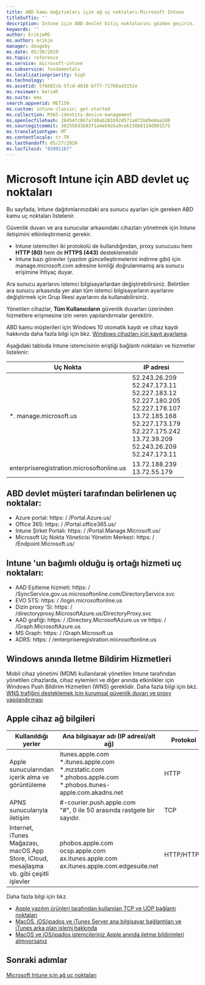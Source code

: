 ```yaml
---
title: ABD kamu dağıtımları için ağ uç noktaları-Microsoft Intune
titleSuffix: ''
description: Intune için ABD devlet bitiş noktalarını gözden geçirin.
keywords: ''
author: ErikjeMS
ms.author: erikje
manager: dougeby
ms.date: 05/30/2019
ms.topic: reference
ms.service: microsoft-intune
ms.subservice: fundamentals
ms.localizationpriority: high
ms.technology: ''
ms.assetid: 5f6682cb-5fcd-4018-b7f7-71768ad3152e
ms.reviewer: kerimh
ms.suite: ems
search.appverid: MET150
ms.custom: intune-classic; get-started
ms.collection: M365-identity-device-management
ms.openlocfilehash: 28454fc067a7d8ab281b92d571a872bd9e0aa2d0
ms.sourcegitcommit: 302556d3b03f1a4eb9a5a9ce6138b8119d901575
ms.translationtype: MT
ms.contentlocale: tr-TR
ms.lasthandoff: 05/27/2020
ms.locfileid: "83991167"
---
```

# <a name="us-government-endpoints-for-microsoft-intune"></a>Microsoft Intune için ABD devlet uç noktaları

Bu sayfada, Intune dağıtımlarınızdaki ara sunucu ayarları için gereken ABD kamu uç noktaları listelenir.

Güvenlik duvarı ve ara sunucular arkasındaki cihazları yönetmek için Intune iletişimini etkinleştirmeniz gerekir.

- Intune istemcileri iki protokolü de kullandığından, proxy sunucusu hem **HTTP (80)** hem de **HTTPS (443)** desteklemelidir
- Intune bazı görevler (yazılım güncelleştirmelerini indirme gibi) için manage.microsoft.com adresine kimliği doğrulanmamış ara sunucu erişimine ihtiyaç duyar.

Ara sunucu ayarlarını istemci bilgisayarlardan değiştirebilirsiniz. Belirtilen ara sunucu arkasında yer alan tüm istemci bilgisayarların ayarlarını değiştirmek için Grup İlkesi ayarlarını da kullanabilirsiniz.

Yönetilen cihazlar, **Tüm Kullanıcıların** güvenlik duvarları üzerinden hizmetlere erişmesine izin veren yapılandırmalar gerektirir.

ABD kamu müşterileri için Windows 10 otomatik kaydı ve cihaz kaydı hakkında daha fazla bilgi için bkz. [Windows cihazları için kayıt ayarlama](../enrollment/windows-enroll.md#windows-10-auto-enrollment-and-device-registration).

Aşağıdaki tabloda Intune istemcisinin eriştiği bağlantı noktaları ve hizmetler listelenir:

|**Uç Nokta**|**IP adresi**|
|---------------------|-----------|
|*. manage.microsoft.us | 52.243.26.209 <br> 52.247.173.11 <br> 52.227.183.12 <br>52.227.180.205 <br> 52.227.178.107 <br> 13.72.185.168 <br> 52.227.173.179 <br> 52.227.175.242 <br> 13.72.39.209 <br> 52.243.26.209 <br> 52.247.173.11 |
| enterpriseregistration.microsoftonline.us | 13.72.188.239 <br> 13.72.55.179 |

## <a name="us-government-customer-designated-endpoints"></a>ABD devlet müşteri tarafından belirlenen uç noktalar:
- Azure portal: https: \/ /Portal.Azure.us/ 
- Office 365: https: \/ /Portal.office365.us/ 
- Intune Şirket Portalı: https: \/ /Portal.Manage.Microsoft.us/ 
- Microsoft Uç Nokta Yöneticisi Yönetim Merkezi: https: \/ /Endpoint.Microsoft.us/

## <a name="partner-service-endpoints-that-intune-depends-on"></a>Intune 'un bağımlı olduğu iş ortağı hizmeti uç noktaları:
- AAD Eşitleme hizmeti: https: \/ /SyncService.gov.us.microsoftonline.com/DirectoryService.svc
- EVO STS: https: \/ /login.microsoftonline.us
- Dizin proxy 'Si: https: \/ /directoryproxy.MicrosoftAzure.us/DirectoryProxy.svc
- AAD grafiği: https: \/ /Directory.MicrosoftAzure.us ve https: \/ /Graph.MicrosoftAzure.us
- MS Graph: https: \/ /Graph.Microsoft.us
- ADRS: https: \/ /enterpriseregistration.microsoftonline.us

## <a name="windows-push-notification-services"></a>Windows anında Iletme Bildirim Hizmetleri
Mobil cihaz yönetimi (MDM) kullanılarak yönetilen Intune tarafından yönetilen cihazlarda, cihaz eylemleri ve diğer anında etkinlikler için Windows Push Bildirim Hizmetleri (WNS) gereklidir. Daha fazla bilgi için bkz. [WNS trafiğini desteklemek Için kurumsal güvenlik duvarı ve proxy yapılandırması](https://docs.microsoft.com/windows/uwp/design/shell/tiles-and-notifications/firewall-allowlist-config)

## <a name="apple-device-network-information"></a>Apple cihaz ağ bilgileri

|**Kullanıldığı yerler**|**Ana bilgisayar adı (IP adresi/alt ağ)**|**Protokol**|**Bağ**|
|------------|-----------|------------|-----------|
|Apple sunucularından içerik alma ve görüntüleme|itunes.apple.com<br>\*.itunes.apple.com<br>\*.mzstatic.com<br>\*.phobos.apple.com<br>\*.phobos.itunes-apple.com.akadns.net|HTTP|80|
|APNS sunucularıyla iletişim|#-courier.push.apple.com<br>"#", 0 ile 50 arasında rastgele bir sayıdır.|TCP|5223 ve 443|
|Internet, iTunes Mağazası, macOS App Store, iCloud, mesajlaşma vb. gibi çeşitli işlevler|phobos.apple.com<br>ocsp.apple.com<br>ax.itunes.apple.com<br>ax.itunes.apple.com.edgesuite.net|HTTP/HTTPS|80 veya 443|

Daha fazla bilgi için bkz.

- [Apple yazılım ürünleri tarafından kullanılan TCP ve UDP bağlantı noktaları](https://support.apple.com/HT202944)
- [MacOS, iOS/ıpados ve iTunes Server ana bilgisayar bağlantıları ve iTunes arka plan işlemi hakkında](https://support.apple.com/HT201999)
- [MacOS ve iOS/ıpados istemcileriniz Apple anında iletme bildirimleri almıyorsanız](https://support.apple.com/HT203609)

## <a name="next-steps"></a>Sonraki adımlar
[Microsoft Intune için ağ uç noktaları](intune-endpoints.md)

